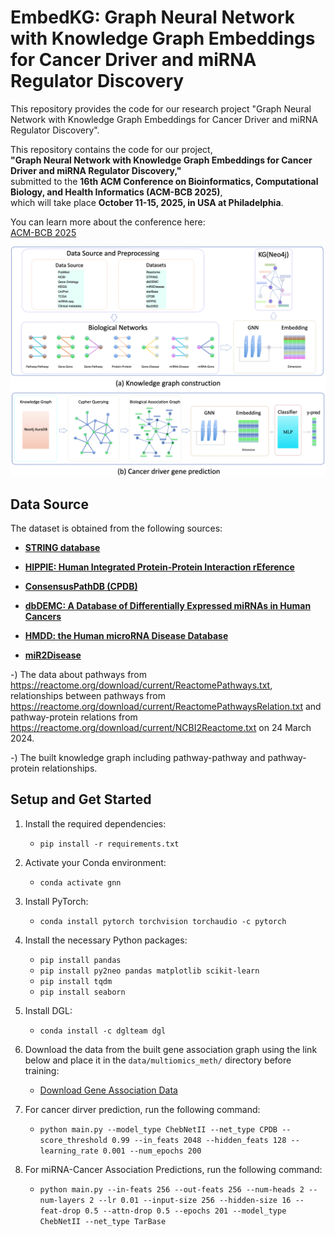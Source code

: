# EmbedKG: Graph Neural Network with Knowledge Graph Embeddings for Cancer Driver and miRNA Regulator Discovery
This repository provides the code for our research project "Graph Neural Network with Knowledge Graph Embeddings for Cancer Driver and miRNA Regulator Discovery".

This repository contains the code for our project,  
**"Graph Neural Network with Knowledge Graph Embeddings for Cancer Driver and miRNA Regulator Discovery,"**  
submitted to the **16th ACM Conference on Bioinformatics, Computational Biology, and Health Informatics (ACM-BCB 2025)**,  
which will take place **October 11-15, 2025, in USA at Philadelphia**.  

You can learn more about the conference here:  
[ACM-BCB 2025](https://acm-bcb.org/index.php)

![Alt text](images/kg_framework.png)


## Data Source

The dataset is obtained from the following sources:

- **[STRING database](https://string-db.org/cgi/download?sessionId=b7WYyccF6G1p)**  
- **[HIPPIE: Human Integrated Protein-Protein Interaction rEference](https://cbdm-01.zdv.uni-mainz.de/~mschaefer/hippie/download.php)**  
- **[ConsensusPathDB (CPDB)](http://cpdb.molgen.mpg.de/CPDB)**  

- **[dbDEMC: A Database of Differentially Expressed miRNAs in Human Cancers](https://www.biosino.org/dbDEMC/index)**  
- **[HMDD: the Human microRNA Disease Database](http://www.cuilab.cn/hmdd)**  
- **[miR2Disease](http://www.mir2disease.org/)** 


-) The data about pathways from https://reactome.org/download/current/ReactomePathways.txt, relationships between pathways from https://reactome.org/download/current/ReactomePathwaysRelation.txt and pathway-protein relations from https://reactome.org/download/current/NCBI2Reactome.txt on 24 March 2024.

-) The built knowledge graph including pathway-pathway and pathway-protein relationships.



## Setup and Get Started

1. Install the required dependencies:
   - `pip install -r requirements.txt`

2. Activate your Conda environment:
   - `conda activate gnn`

3. Install PyTorch:
   - `conda install pytorch torchvision torchaudio -c pytorch`

4. Install the necessary Python packages:
   - `pip install pandas`
   - `pip install py2neo pandas matplotlib scikit-learn`
   - `pip install tqdm`
   - `pip install seaborn`

5. Install DGL:
   - `conda install -c dglteam dgl`

6. Download the data from the built gene association graph using the link below and place it in the `data/multiomics_meth/` directory before training:
   - [Download Gene Association Data](https://drive.google.com/file/d/1l7mbTn2Nxsbc7LLLJzsT8y02scD23aWo/view?usp=sharing)

7. For cancer dirver prediction, run the following command:
   - `python main.py --model_type ChebNetII --net_type CPDB --score_threshold 0.99 --in_feats 2048 --hidden_feats 128 --learning_rate 0.001 --num_epochs 200`

8. For miRNA-Cancer Association Predictions, run the following command:
   - `python main.py --in-feats 256 --out-feats 256 --num-heads 2 --num-layers 2 --lr 0.01 --input-size 256 --hidden-size 16 --feat-drop 0.5 --attn-drop 0.5 --epochs 201 --model_type ChebNetII --net_type TarBase`

